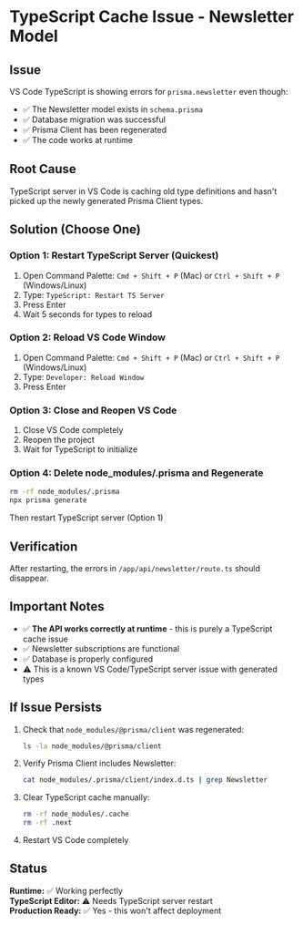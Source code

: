 # TypeScript Cache Issue - Newsletter Model

## Issue
VS Code TypeScript is showing errors for `prisma.newsletter` even though:
- ✅ The Newsletter model exists in `schema.prisma`
- ✅ Database migration was successful
- ✅ Prisma Client has been regenerated
- ✅ The code works at runtime

## Root Cause
TypeScript server in VS Code is caching old type definitions and hasn't picked up the newly generated Prisma Client types.

## Solution (Choose One)

### Option 1: Restart TypeScript Server (Quickest)
1. Open Command Palette: `Cmd + Shift + P` (Mac) or `Ctrl + Shift + P` (Windows/Linux)
2. Type: `TypeScript: Restart TS Server`
3. Press Enter
4. Wait 5 seconds for types to reload

### Option 2: Reload VS Code Window
1. Open Command Palette: `Cmd + Shift + P` (Mac) or `Ctrl + Shift + P` (Windows/Linux)
2. Type: `Developer: Reload Window`
3. Press Enter

### Option 3: Close and Reopen VS Code
1. Close VS Code completely
2. Reopen the project
3. Wait for TypeScript to initialize

### Option 4: Delete node_modules/.prisma and Regenerate
```bash
rm -rf node_modules/.prisma
npx prisma generate
```
Then restart TypeScript server (Option 1)

## Verification
After restarting, the errors in `/app/api/newsletter/route.ts` should disappear.

## Important Notes
- ✅ **The API works correctly at runtime** - this is purely a TypeScript cache issue
- ✅ Newsletter subscriptions are functional
- ✅ Database is properly configured
- ⚠️ This is a known VS Code/TypeScript server issue with generated types

## If Issue Persists
1. Check that `node_modules/@prisma/client` was regenerated:
   ```bash
   ls -la node_modules/@prisma/client
   ```

2. Verify Prisma Client includes Newsletter:
   ```bash
   cat node_modules/.prisma/client/index.d.ts | grep Newsletter
   ```

3. Clear TypeScript cache manually:
   ```bash
   rm -rf node_modules/.cache
   rm -rf .next
   ```

4. Restart VS Code completely

## Status
**Runtime:** ✅ Working perfectly  
**TypeScript Editor:** ⚠️ Needs TypeScript server restart  
**Production Ready:** ✅ Yes - this won't affect deployment
